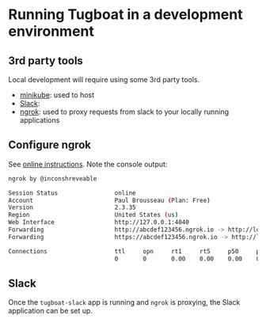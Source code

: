 # Running Tugboat in a development environment

## 3rd party tools

Local development will require using some 3rd party tools.

* [minikube](https://kubernetes.io/docs/tasks/tools/install-minikube/): used to host
* [Slack](https://api.slack.com/apps/): 
* [ngrok](https://ngrok.com): used to proxy requests from slack to your locally running applications


## Configure ngrok

See [online instructions](https://dashboard.ngrok.com/get-started/setup).  Note the console output:

``` sh
ngrok by @inconshreveable                                                                                                                                                                                                     (Ctrl+C to quit)

Session Status                online
Account                       Paul Brousseau (Plan: Free)
Version                       2.3.35
Region                        United States (us)
Web Interface                 http://127.0.0.1:4040
Forwarding                    http://abcdef123456.ngrok.io -> http://localhost:80
Forwarding                    https://abcdef123456.ngrok.io -> http://localhost:80

Connections                   ttl     opn     rt1     rt5     p50     p90
                              0       0       0.00    0.00    0.00    0.00
```

## Slack

Once the `tugboat-slack` app is running and `ngrok` is proxying, the Slack application can be set up.